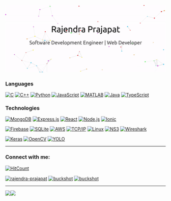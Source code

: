[![Header](https://raw.githubusercontent.com/Rajpra786/Rajpra786/main/images/gif.gif)](https://github.com/rajpra786)




### Languages

[![C](https://img.shields.io/badge/-C-fff?&logo=C)](https://github.com/rajpra786?tab=repositories&q=&type=&language=c)
[![C++](https://img.shields.io/badge/-C++-fff?&logo=c%2b%2b&logoColor=00599C)](https://github.com/rajpra786?tab=repositories&q=&type=&language=c%2B%2B)
[![Python](https://img.shields.io/badge/-Python-fff?&logo=python)](https://github.com/rajpra786?tab=repositories&q=&type=&language=python)
[![JavaScript](https://img.shields.io/badge/-JavaScript-fff?&logo=JavaScript&logoColor=ddc508)](https://github.com/rajpra786?tab=repositories&q=&type=&language=javascript)
[![MATLAB](https://img.shields.io/badge/-MATLAB-fff?&logo=Matlab&logoColor=007ACC)](https://github.com/rajpra786?tab=repositories&q=&type=&language=matlab)
[![Java](https://img.shields.io/badge/-Java-fff?&logo=Java&logoColor=007396)](https://github.com/rajpra786?tab=repositories&q=&type=&language=java)
[![TypeScript](https://img.shields.io/badge/-TypeScript-fff?&logo=TypeScript&logoColor=007ACC)](https://github.com/rajpra786?tab=repositories&q=&type=&language=typescript)




### Technologies

[![MongoDB](https://img.shields.io/badge/-MongoDB-fff?&logo=MongoDB)](#)
[![Express.js](https://img.shields.io/badge/-Express.js-fff?&logo=Express.js)](#)
[![React](https://img.shields.io/badge/-React-fff?&logo=React)](#)
[![Node.js](https://img.shields.io/badge/-Node.js-fff?&logo=node.js)](#)
[![Ionic](https://img.shields.io/badge/-Ionic-fff?&logo=Ionic&logoColor=007ACC)](#)


[![Firebase](https://img.shields.io/badge/-Firebase-fff?&logo=Firebase)](#)
[![SQLite](https://img.shields.io/badge/-SQLite-fff?&logo=SQLite&logoColor=1f53b5)](#)
[![AWS](https://img.shields.io/badge/-AWS-fff?&logo=Amazon-AWS&logoColor=232F3E)](#)
[![TCP/IP](https://img.shields.io/badge/-TCP/IP-fff?&logo=Cisco)](#)
[![Linux](https://img.shields.io/badge/-Linux-fff?&logo=linux&logoColor=000)](#)
[![NS3](https://img.shields.io/badge/-NS3-fff?&logo=NS3&logoColor=000)](#)
[![Wireshark](https://img.shields.io/badge/-Wireshark-fff?&logo=Wireshark&logoColor=1f53b5)](#)

[![Keras](https://img.shields.io/badge/-Keras-fff?&logo=b31232)](#)
[![OpenCV](https://img.shields.io/badge/-OpenCV-fff?&logo=OpenCV)](#)
[![YOLO](https://img.shields.io/badge/-YOLO-fff?&logo=YOLO)](#)

---

<p align="left">
  
<h3 align="left">Connect with me:</h3>

[![HitCount](https://views.whatilearened.today/views/github/Rajpra786/Rajpra786.svg)](https://github.com/rajpra786/)

<a href="https://www.linkedin.com/in/rajendra-prajapat/" target="blank"><img align="center" src="https://cdn.jsdelivr.net/npm/simple-icons@3.0.1/icons/linkedin.svg" alt="rajendra-prajapat" height="30" width="40" /></a>
<a href="https://www.codechef.com/users/prajapat786" target="blank"><img align="center" src="https://cdn.jsdelivr.net/npm/simple-icons@3.1.0/icons/codechef.svg" alt="buckshot" height="30" width="40" /></a>
<a href="https://medium.com/@raj.int.pra" target="blank"><img align="center" src="https://cdn.jsdelivr.net/npm/simple-icons@3.1.0/icons/medium.svg" alt="buckshot" height="30" width="40" /></a>
</p>
</div>

---




<a href="#"><img height="137.3px" src="https://github-readme-stats.vercel.app/api?username=rajpra786&hide_title=true&hide_border=true&show_icons=true&include_all_commits=true&count_private=true&line_height=21&text_color=000&icon_color=000&bg_color=0,ea6161,ffc64d,fffc4d,52fa5a&theme=graywhite" /><!-- wi*quL3fcV --><img height="137.3px" src="https://github-readme-stats.vercel.app/api/top-langs/?username=rajpra786&hide=html&hide_title=true&hide_border=true&layout=compact&langs_count=7&exclude_repo=comp426&text_color=000&icon_color=fff&bg_color=0,52fa5a,4dfcff,c64dff&theme=graywhite" /></a>
